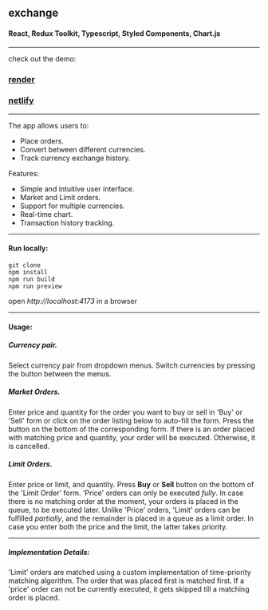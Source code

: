 ## exchange

#### React, Redux Toolkit, Typescript, Styled Components, Chart.js
---
check out the demo:
### [**render**](https://exchange11.onrender.com/)
### [**netlify**](https://https://metabolismus.netlify.app/)
---
The app allows users to:

* Place orders.
* Convert between different currencies.
* Track currency exchange history.

Features:
* Simple and intuitive user interface.
* Market and Limit orders.
* Support for multiple currencies.
* Real-time chart.
* Transaction history tracking.


---


#### Run locally:

```
git clone
npm install
npm run build
npm run preview
```
open *http://localhost:4173* in a browser

---

#### Usage:

##### Currency pair.
Select currency pair from dropdown menus.
Switch currencies by pressing the button between the menus.

##### Market Orders.
Enter price and quantity for the order you want to buy or sell in 'Buy' or 'Sell' form or click on the order listing below to auto-fill the form.
Press the button on the bottom of the corresponding form. If there is an order placed with matching price and quantity, your order will be executed. Otherwise, it is cancelled.

##### Limit Orders.
Enter price or limit, and quantity.
Press **Buy** or **Sell** button on the bottom of the 'Limit Order' form.
'Price' orders can only be executed *fully*. In case there is no matching order at the moment, your orders is placed in the queue, to be executed later.
Unlike 'Price' orders, 'Limit' orders can be fulfilled *partially*, and the remainder is placed in a queue as a limit order.
In case you enter both the price and the limit, the latter takes priority.

---

##### Implementation Details:

'Limit' orders are matched using a custom implementation of time-priority matching algorithm. The order that was placed first is matched first. If a 'price' order can not be currently executed, it gets skipped till a matching order is placed.

